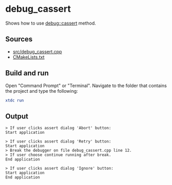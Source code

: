 # debug_cassert

Shows how to use [debug::cassert](https://gammasoft71.github.io/xtd/reference_guides/latest/classxtd_1_1diagnostics_1_1debug.html#acdb0d00e4b12fccc037cf3f965110d72) method.

## Sources

* [src/debug_cassert.cpp](src/debug_cassert.cpp)
* [CMakeLists.txt](CMakeLists.txt)

## Build and run

Open "Command Prompt" or "Terminal". Navigate to the folder that contains the project and type the following:

```cmake
xtdc run
```

## Output

```
> If user clicks assert dialog 'Abort' button:
Start application

> If user clicks assert dialog 'Retry' button:
Start application
> Break the debugger on file debug_cassert.cpp line 12.
> If user choose continue running after break.
End application

> If user clicks assert dialog 'Ignore' button:
Start application
End application
```
